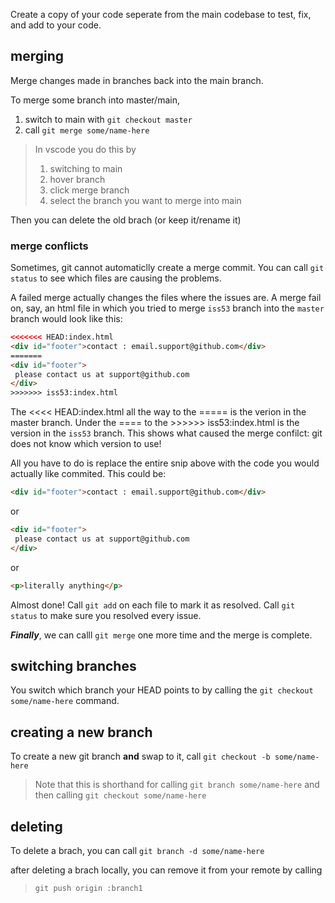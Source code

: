 Create a copy of your code seperate from the main codebase to test, fix, and add to your code.

## merging

Merge changes made in branches back into the main branch. 

To merge some branch into master/main, 
1. switch to main with `git checkout master`
2. call `git merge some/name-here`

> In vscode you do this by 
> 1. switching to main
> 2. hover branch
> 3. click merge branch
> 4. select the branch you want to merge into main

Then you can delete the old brach (or keep it/rename it)

### merge conflicts

Sometimes, git cannot automaticlly create a merge commit. You can call `git status` to see which files are causing the problems.

A failed merge actually changes the files where the issues are.
A merge fail on, say, an html file in which you tried to merge `iss53` branch into the `master` branch
would look like this:

```html
<<<<<<< HEAD:index.html
<div id="footer">contact : email.support@github.com</div>
=======
<div id="footer">
 please contact us at support@github.com
</div>
>>>>>>> iss53:index.html
```

The <<<< HEAD:index.html all the way to the \=\=\=\=\= is the verion in the master branch. Under the ==== to the >>>>>> iss53:index.html is the version in the `iss53` branch. This shows what caused the merge confilct: git does not know which version to use!

All you have to do is replace the entire snip above with the code you would actually like commited. This could be:

```html
<div id="footer">contact : email.support@github.com</div>
```
or
```html
<div id="footer">
 please contact us at support@github.com
</div>
```
or
```html
<p>literally anything</p>
```

Almost done! Call `git add` on each file to mark it as resolved. Call `git status` to make sure you resolved every issue.

***Finally***, we can calll `git merge` one more time and the merge is complete.

## switching branches

You switch which branch your HEAD points to by calling the `git checkout some/name-here` command.  

## creating a new branch

To create a new git branch **and** swap to it, call `git checkout -b some/name-here`

> Note that this is shorthand for calling
> `git branch some/name-here` and then calling `git checkout some/name-here`


## deleting

To delete a brach, you can call `git branch -d some/name-here`

after deleting a brach locally, you can remove it from your remote by calling

> 
> `git push origin :branch1`
> 


